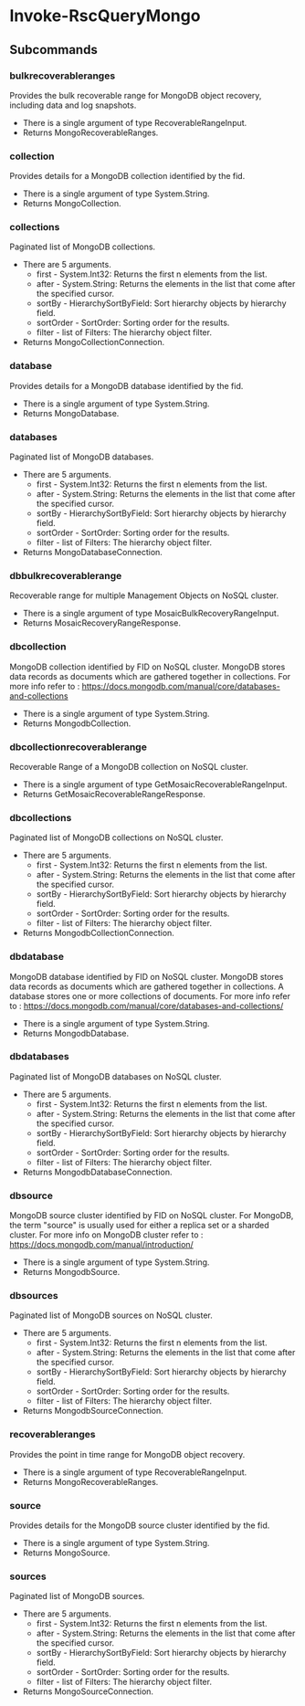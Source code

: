 # Invoke-RscQueryMongo
## Subcommands
### bulkrecoverableranges
Provides the bulk recoverable range for MongoDB object recovery, including data and log snapshots.

- There is a single argument of type RecoverableRangeInput.
- Returns MongoRecoverableRanges.
### collection
Provides details for a MongoDB collection identified by the fid.

- There is a single argument of type System.String.
- Returns MongoCollection.
### collections
Paginated list of MongoDB collections.

- There are 5 arguments.
    - first - System.Int32: Returns the first n elements from the list.
    - after - System.String: Returns the elements in the list that come after the specified cursor.
    - sortBy - HierarchySortByField: Sort hierarchy objects by hierarchy field.
    - sortOrder - SortOrder: Sorting order for the results.
    - filter - list of Filters: The hierarchy object filter.
- Returns MongoCollectionConnection.
### database
Provides details for a MongoDB database identified by the fid.

- There is a single argument of type System.String.
- Returns MongoDatabase.
### databases
Paginated list of MongoDB databases.

- There are 5 arguments.
    - first - System.Int32: Returns the first n elements from the list.
    - after - System.String: Returns the elements in the list that come after the specified cursor.
    - sortBy - HierarchySortByField: Sort hierarchy objects by hierarchy field.
    - sortOrder - SortOrder: Sorting order for the results.
    - filter - list of Filters: The hierarchy object filter.
- Returns MongoDatabaseConnection.
### dbbulkrecoverablerange
Recoverable range for multiple Management Objects on NoSQL cluster.

- There is a single argument of type MosaicBulkRecoveryRangeInput.
- Returns MosaicRecoveryRangeResponse.
### dbcollection
MongoDB collection identified by FID on NoSQL cluster. 
MongoDB stores data records as documents which are gathered together in collections. 
For more info refer to : https://docs.mongodb.com/manual/core/databases-and-collections

- There is a single argument of type System.String.
- Returns MongodbCollection.
### dbcollectionrecoverablerange
Recoverable Range of a MongoDB collection on NoSQL cluster.

- There is a single argument of type GetMosaicRecoverableRangeInput.
- Returns GetMosaicRecoverableRangeResponse.
### dbcollections
Paginated list of MongoDB collections on NoSQL cluster.

- There are 5 arguments.
    - first - System.Int32: Returns the first n elements from the list.
    - after - System.String: Returns the elements in the list that come after the specified cursor.
    - sortBy - HierarchySortByField: Sort hierarchy objects by hierarchy field.
    - sortOrder - SortOrder: Sorting order for the results.
    - filter - list of Filters: The hierarchy object filter.
- Returns MongodbCollectionConnection.
### dbdatabase
MongoDB database identified by FID on NoSQL cluster. 
MongoDB stores data records as documents which are gathered together in collections. 
A database stores one or more collections of documents. 
For more info refer to : https://docs.mongodb.com/manual/core/databases-and-collections/

- There is a single argument of type System.String.
- Returns MongodbDatabase.
### dbdatabases
Paginated list of MongoDB databases on NoSQL cluster.

- There are 5 arguments.
    - first - System.Int32: Returns the first n elements from the list.
    - after - System.String: Returns the elements in the list that come after the specified cursor.
    - sortBy - HierarchySortByField: Sort hierarchy objects by hierarchy field.
    - sortOrder - SortOrder: Sorting order for the results.
    - filter - list of Filters: The hierarchy object filter.
- Returns MongodbDatabaseConnection.
### dbsource
MongoDB source cluster identified by FID on NoSQL cluster. 
For MongoDB, the term "source" is usually used for either a replica set or a sharded cluster. 
For more info on MongoDB cluster refer to : https://docs.mongodb.com/manual/introduction/

- There is a single argument of type System.String.
- Returns MongodbSource.
### dbsources
Paginated list of MongoDB sources on NoSQL cluster.

- There are 5 arguments.
    - first - System.Int32: Returns the first n elements from the list.
    - after - System.String: Returns the elements in the list that come after the specified cursor.
    - sortBy - HierarchySortByField: Sort hierarchy objects by hierarchy field.
    - sortOrder - SortOrder: Sorting order for the results.
    - filter - list of Filters: The hierarchy object filter.
- Returns MongodbSourceConnection.
### recoverableranges
Provides the point in time range for MongoDB object recovery.

- There is a single argument of type RecoverableRangeInput.
- Returns MongoRecoverableRanges.
### source
Provides details for the MongoDB source cluster identified by the fid.

- There is a single argument of type System.String.
- Returns MongoSource.
### sources
Paginated list of MongoDB sources.

- There are 5 arguments.
    - first - System.Int32: Returns the first n elements from the list.
    - after - System.String: Returns the elements in the list that come after the specified cursor.
    - sortBy - HierarchySortByField: Sort hierarchy objects by hierarchy field.
    - sortOrder - SortOrder: Sorting order for the results.
    - filter - list of Filters: The hierarchy object filter.
- Returns MongoSourceConnection.

